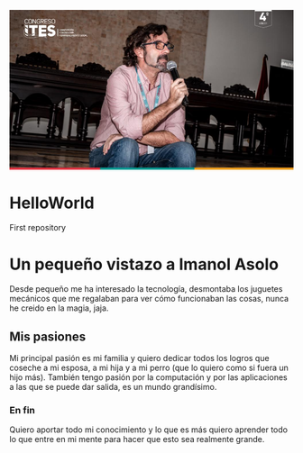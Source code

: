 ![headshot](https://github.com/Imanolasolo/HelloWorld/blob/main/imanol%20presentando%201.jpg?raw=true)
# HelloWorld
First repository
# Un pequeño vistazo a Imanol Asolo
Desde pequeño me ha interesado la tecnología, desmontaba los juguetes mecánicos que me regalaban para ver cómo funcionaban las cosas, nunca he creido en la magia, jaja.
## Mis pasiones
Mi principal pasión es mi familia y quiero dedicar todos los logros que coseche a mi esposa, a mi hija y a mi perro (que lo quiero como si fuera un hijo más).
También tengo pasión por la computación y por las aplicaciones a las que se puede dar salida, es un mundo grandísimo.
### En fin
Quiero aportar todo mi conocimiento y lo que es más quiero aprender todo lo que entre en mi mente para hacer que esto sea realmente grande.
